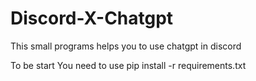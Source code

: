 # Discord-X-Chatgpt
<p>This small programs helps you to use chatgpt in discord</p>
To be start
You need to use pip install -r requirements.txt 
